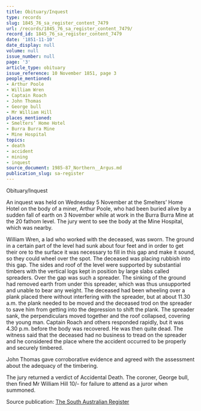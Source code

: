 ```yaml
---
title: Obituary/Inquest
type: records
slug: 1845_76_sa_register_content_7479
url: /records/1845_76_sa_register_content_7479/
record_id: 1845_76_sa_register_content_7479
date: '1851-11-10'
date_display: null
volume: null
issue_number: null
page: '3'
article_type: obituary
issue_reference: 10 November 1851, page 3
people_mentioned:
- Arthur Poole
- William Wren
- Captain Roach
- John Thomas
- George bull
- Mr William Hill
places_mentioned:
- Smelters’ Home Hotel
- Burra Burra Mine
- Mine Hospital
topics:
- death
- accident
- mining
- inquest
source_document: 1985-87_Northern__Argus.md
publication_slug: sa-register
---
```


Obituary/Inquest

An inquest was held on Wednesday 5 November at the Smelters’ Home Hotel on the body of a miner, Arthur Poole, who had been buried alive by a sudden fall of earth on 3 November while at work in the Burra Burra Mine at the 20 fathom level.  The jury went to see the body at the Mine Hospital, which was nearby.

William Wren, a lad who worked with the deceased, was sworn.  The ground in a certain part of the level had sunk about four feet and in order to get their ore to the surface it was necessary to fill in this gap and make it sound, so they could wheel over the spot.  The deceased was placing rubbish into this gap.  The sides and roof of the level were supported by substantial timbers with the vertical logs kept in position by large slabs called spreaders.  Over the gap was such a spreader.  The sinking of the ground had removed earth from under this spreader, which was thus unsupported and unable to bear any weight.  The deceased had been wheeling over a plank placed there without interfering with the spreader, but at about 11.30 a.m. the plank needed to be moved and the deceased trod on the spreader to save him from getting into the depression to shift the plank.  The spreader sank, the perpendiculars moved together and the roof collapsed, covering the young man.  Captain Roach and others responded rapidly, but it was 4.30 p.m. before the body was recovered.  He was then quite dead.  The witness said that the deceased had no business to tread on the spreader and he considered the place where the accident occurred to be properly and securely timbered.

John Thomas gave corroborative evidence and agreed with the assessment about the adequacy of the timbering.

The jury returned a verdict of Accidental Death.  The coroner, George bull, then fined Mr William Hill 10/- for failure to attend as a juror when summoned.


Source publication: [The South Australian Register](/publications/sa-register/)
